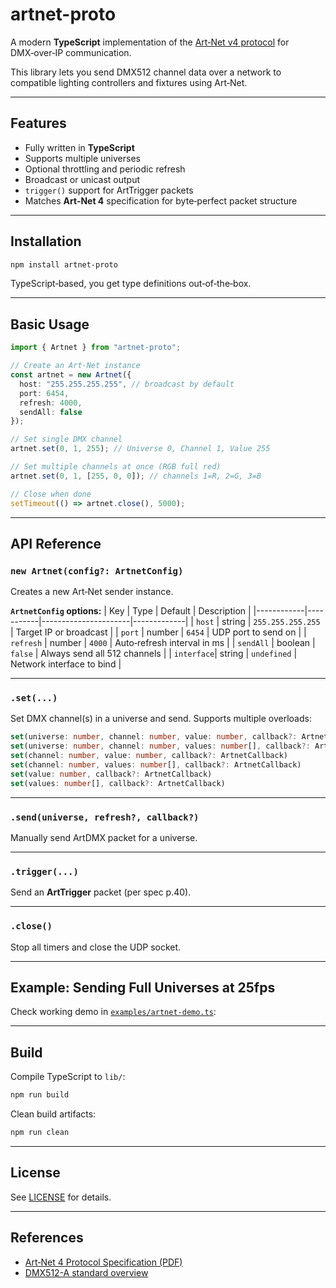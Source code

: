 # artnet-proto

A modern **TypeScript** implementation of the [Art‑Net v4 protocol](https://art-net.org.uk/downloads/art-net.pdf) for DMX‑over‑IP communication.

This library lets you send DMX512 channel data over a network to compatible lighting controllers and fixtures using Art‑Net.

---

## Features

- Fully written in **TypeScript**
- Supports multiple universes
- Optional throttling and periodic refresh
- Broadcast or unicast output
- `trigger()` support for ArtTrigger packets
- Matches **Art‑Net 4** specification for byte‑perfect packet structure

---

## Installation

```bash
npm install artnet-proto
```

TypeScript‑based, you get type definitions out‑of‑the‑box.

---

## Basic Usage

```typeScript
import { Artnet } from "artnet-proto";

// Create an Art-Net instance
const artnet = new Artnet({
  host: "255.255.255.255", // broadcast by default
  port: 6454,
  refresh: 4000,
  sendAll: false
});

// Set single DMX channel
artnet.set(0, 1, 255); // Universe 0, Channel 1, Value 255

// Set multiple channels at once (RGB full red)
artnet.set(0, 1, [255, 0, 0]); // channels 1=R, 2=G, 3=B

// Close when done
setTimeout(() => artnet.close(), 5000);
```

---

## API Reference

### `new Artnet(config?: ArtnetConfig)`

Creates a new Art‑Net sender instance.

**`ArtnetConfig` options:**
| Key | Type | Default | Description |
|------------|-----------|----------------------|-------------|
| `host` | string | `255.255.255.255` | Target IP or broadcast |
| `port` | number | `6454` | UDP port to send on |
| `refresh` | number | `4000` | Auto‑refresh interval in ms |
| `sendAll` | boolean | `false` | Always send all 512 channels |
| `interface`| string | `undefined` | Network interface to bind |

---

### `.set(...)`

Set DMX channel(s) in a universe and send.
Supports multiple overloads:

```typeScript
set(universe: number, channel: number, value: number, callback?: ArtnetCallback)
set(universe: number, channel: number, values: number[], callback?: ArtnetCallback)
set(channel: number, value: number, callback?: ArtnetCallback)
set(channel: number, values: number[], callback?: ArtnetCallback)
set(value: number, callback?: ArtnetCallback)
set(values: number[], callback?: ArtnetCallback)
```

---

### `.send(universe, refresh?, callback?)`

Manually send ArtDMX packet for a universe.

---

### `.trigger(...)`

Send an **ArtTrigger** packet (per spec p.40).

---

### `.close()`

Stop all timers and close the UDP socket.

---

## Example: Sending Full Universes at 25fps

Check working demo in [`examples/artnet-demo.ts`](examples/artnet-demo.ts):

---

## Build

Compile TypeScript to `lib/`:

``` bash
npm run build
```

Clean build artifacts:

``` bash
npm run clean
```

---

## License

See [LICENSE](LICENSE) for details.

---

## References

- [Art‑Net 4 Protocol Specification (PDF)](https://art-net.org.uk/downloads/art-net.pdf)
- [DMX512-A standard overview](https://tsp.esta.org/tsp/documents/published_docs.php)
